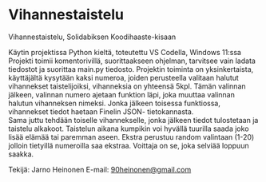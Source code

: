 # Vihannestaistelu
Vihannestaistelu, Solidabiksen Koodihaaste-kisaan

Käytin projektissa Python kieltä, toteutettu VS Codella, Windows 11:ssa
Projekti toimii komentorivillä, suorittaakseen ohjelman, tarvitsee vain ladata tiedostot ja suorittaa main.py tiedosto.
Projektin toiminta on yksinkertaista, käyttäjältä kysytään kaksi numeroa, joiden perusteella valitaan halutut vihannekset taistelijoiksi, vihanneksia on yhteensä 5kpl. Tämän valinnan jälkeen, valinnan numero ajetaan funktion läpi, joka muuttaa valinnan halutun vihanneksen nimeksi. Jonka jälkeen toisessa funktiossa, vihannekset tiedot haetaan Finelin JSON- tietokannasta.  
Sama juttu tehdään toiselle vihannekselle, jonka jälkeen tiedot tulostetaan ja taistelu alkakoot. Taistelun aikana kumpikin voi hyvällä tuurilla saada joko lisää elämää tai paremman aseen. Ekstra perustuu random valintaan (1-20) jolloin tietyillä numeroilla saa ekstraa. 
Voittaja on se, joka selviää loppuun saakka.
  
Tekijä:
Jarno Heinonen
E-mail:
90heinonen@gmail.com
